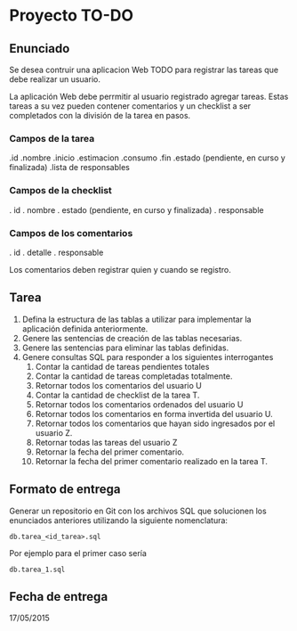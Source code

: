 # Proyecto TO-DO

## Enunciado

Se desea contruir una aplicacion Web TODO para registrar las tareas que debe realizar un usuario.

La aplicación Web debe perrmitir al usuario registrado agregar tareas. Estas tareas a su vez pueden contener comentarios y un checklist a ser completados con la división de la tarea en pasos.

### Campos de la tarea
.id
.nombre
.inicio
.estimacion
.consumo
.fin
.estado (pendiente, en curso y finalizada)
.lista de responsables

### Campos de la checklist
. id
. nombre
. estado (pendiente, en curso y finalizada)
. responsable

### Campos de los comentarios
. id
. detalle
. responsable

Los comentarios deben registrar quien y cuando se registro.

## Tarea

1. Defina la estructura de las tablas a utilizar para implementar la aplicación definida anteriormente.
1. Genere las sentencias de creación de las tablas necesarias.
1. Genere las sentencias para eliminar las tablas definidas.
1. Genere consultas SQL para responder a los siguientes interrogantes
   1. Contar la cantidad de tareas pendientes totales
   1. Contar la cantidad de tareas completadas totalmente.
   1. Retornar todos los comentarios del usuario U
   1. Contar la cantidad de checklist de la tarea T.
   1. Retornar todos los comentarios ordenados del usuario U
   1. Retornar todos los comentarios en forma invertida del usuario U.
   1. Retornar todos los comentarios que hayan sido ingresados por el usuario Z.
   1. Retornar todas las tareas del usuario Z
   1. Retornar la fecha del primer comentario.
   1. Retornar la fecha del primer comentario realizado en la tarea T.

## Formato de entrega

Generar un repositorio en Git con los archivos SQL que solucionen los enunciados anteriores utilizando la siguiente nomenclatura:

```
db.tarea_<id_tarea>.sql
```

Por ejemplo para el primer caso sería 

```
db.tarea_1.sql
```
 
## Fecha de entrega

17/05/2015
